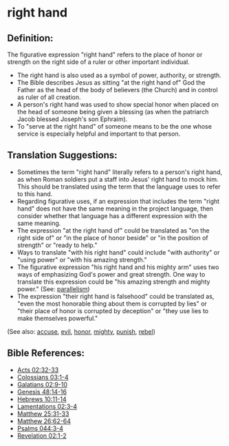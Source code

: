 # right hand #

## Definition: ##

The figurative expression "right hand" refers to the place of honor or strength on the right side of a ruler or other important individual.

* The right hand is also used as a symbol of power, authority, or strength.
* The Bible describes Jesus as sitting "at the right hand of" God the Father as the head of the body of believers (the Church) and in control as ruler of all creation.
* A person's right hand was used to show special honor when placed on the head of someone being given a blessing (as when the patriarch Jacob blessed Joseph's son Ephraim).
* To "serve at the right hand" of someone means to be the one whose service is especially helpful and important to that person.

## Translation Suggestions: ##

* Sometimes the term "right hand" literally refers to a person's right hand, as when Roman soldiers put a staff into Jesus' right hand to mock him. This should be translated using the term that the language uses to refer to this hand. 
* Regarding figurative uses, if an expression that includes the term "right hand" does not have the same meaning in the project language, then consider whether that language has a different expression with the same meaning.
* The expression "at the right hand of" could be translated as "on the right side of" or "in the place of honor beside" or "in the position of strength" or "ready to help."
* Ways to translate "with his right hand" could include "with authority" or "using power" or "with his amazing strength."
* The figurative expression "his right hand and his mighty arm" uses two ways of emphasizing God's power and great strength. One way to translate this expression could be "his amazing strength and mighty power." (See: [parallelism](en/ta-vol1/translate/man/figs-parallelism))
* The expression "their right hand is falsehood" could be translated as, "even the most honorable thing about them is corrupted by lies" or "their place of honor is corrupted by deception" or "they use lies to make themselves powerful." 

(See also: [accuse](../other/accuse.md), [evil](../kt/evil.md), [honor](../other/honor.md), [mighty](../other/mighty.md), [punish](../other/punish.md), [rebel](../other/rebel.md))

## Bible References: ##

* [Acts 02:32-33](en/tn/act/help/02/32)
* [Colossians 03:1-4](en/tn/col/help/03/01)
* [Galatians 02:9-10](en/tn/gal/help/02/09)
* [Genesis 48:14-16](en/tn/gen/help/48/14)
* [Hebrews 10:11-14](en/tn/heb/help/10/11)
* [Lamentations 02:3-4](en/tn/lam/help/02/03)
* [Matthew 25:31-33](en/tn/mat/help/25/31)
* [Matthew 26:62-64](en/tn/mat/help/26/62)
* [Psalms 044:3-4](en/tn/psa/help/44/03)
* [Revelation 02:1-2](en/tn/rev/help/02/01)